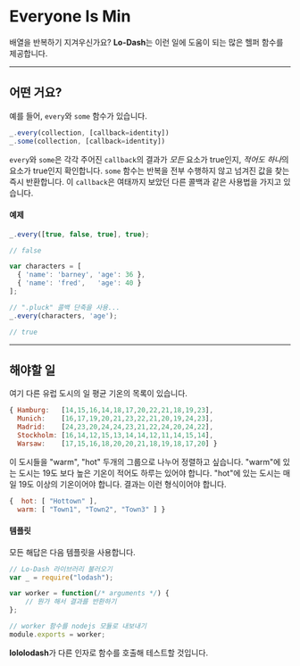 # Everyone Is Min #
배열을 반복하기 지겨우신가요? **Lo-Dash**는 이런 일에 도움이 되는 많은 헬퍼
함수를 제공합니다.
* * *
## 어떤 거요? ##
예를 들어, `every`와 `some` 함수가 있습니다.
```js
_.every(collection, [callback=identity])
_.some(collection, [callback=identity])
```
`every`와 `some`은 각각 주어진 `callback`의 결과가 *모든* 요소가 true인지,
*적어도 하나*의 요소가 true인지 확인합니다. `some` 함수는 반복을 전부 수행하지
않고 넘겨진 값을 찾는 즉시 반환합니다. 이 `callback`은 여태까지 보았던 다른
콜백과 같은 사용법을 가지고 있습니다.

#### 예제 ####
```js
_.every([true, false, true], true);

// false

var characters = [
  { 'name': 'barney', 'age': 36 },
  { 'name': 'fred',   'age': 40 }
];

// ".pluck" 콜백 단축을 사용...
_.every(characters, 'age');

// true
```

* * *
## 해야할 일 ##
여기 다른 유럽 도시의 일 평균 기온의 목록이 있습니다.
```js
{ Hamburg:   [14,15,16,14,18,17,20,22,21,18,19,23],
  Munich:    [16,17,19,20,21,23,22,21,20,19,24,23],
  Madrid:    [24,23,20,24,24,23,21,22,24,20,24,22],
  Stockholm: [16,14,12,15,13,14,14,12,11,14,15,14],
  Warsaw:    [17,15,16,18,20,20,21,18,19,18,17,20] }
```
이 도시들을 "warm", "hot" 두개의 그룹으로 나누어 정렬하고 싶습니다. "warm"에
있는 도시는 19도 보다 높은 기온이 적어도 하루는 있어야 합니다. "hot"에 있는
도시는 매일 19도 이상의 기온이어야 합니다. 결과는 이런 형식이어야 합니다.
```js
{  hot: [ "Hottown" ],
  warm: [ "Town1", "Town2", "Town3" ] }
```

#### 템플릿 ####
모든 해답은 다음 템플릿을 사용합니다.
```js
// Lo-Dash 라이브러리 불러오기
var _ = require("lodash");

var worker = function(/* arguments */) {
    // 뭔가 해서 결과를 반환하기
};

// worker 함수를 nodejs 모듈로 내보내기
module.exports = worker;
```
**lololodash**가 다른 인자로 함수를 호출해 테스트할 것입니다.
